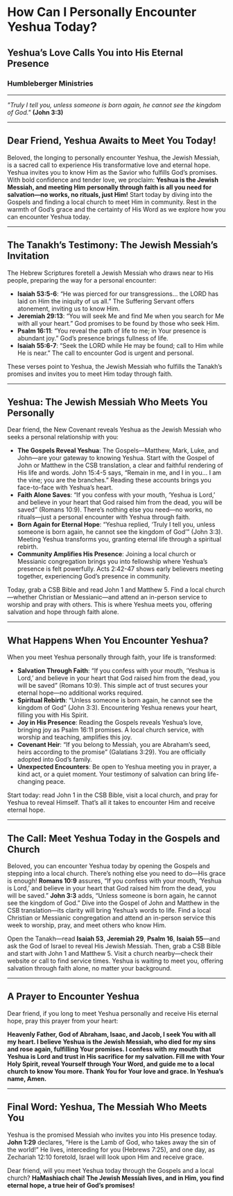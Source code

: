 # How Can I Personally Encounter Yeshua Today?

## Yeshua’s Love Calls You into His Eternal Presence

### Humbleberger Ministries

---

_"Truly I tell you, unless someone is born again, he cannot see the kingdom of God."_
**(John 3:3)**

---

## Dear Friend, Yeshua Awaits to Meet You Today!

Beloved, the longing to personally encounter Yeshua, the Jewish Messiah, is a sacred call to experience His transformative love and eternal hope. Yeshua invites you to know Him as the Savior who fulfills God’s promises. With bold confidence and tender love, we proclaim: **Yeshua is the Jewish Messiah, and meeting Him personally through faith is all you need for salvation—no works, no rituals, just Him!** Start today by diving into the Gospels and finding a local church to meet Him in community. Rest in the warmth of God’s grace and the certainty of His Word as we explore how you can encounter Yeshua today.

---

## The Tanakh’s Testimony: The Jewish Messiah’s Invitation

The Hebrew Scriptures foretell a Jewish Messiah who draws near to His people, preparing the way for a personal encounter:

- **Isaiah 53:5-6**: “He was pierced for our transgressions… the LORD has laid on Him the iniquity of us all.” The Suffering Servant offers atonement, inviting us to know Him.
- **Jeremiah 29:13**: “You will seek Me and find Me when you search for Me with all your heart.” God promises to be found by those who seek Him.
- **Psalm 16:11**: “You reveal the path of life to me; in Your presence is abundant joy.” God’s presence brings fullness of life.
- **Isaiah 55:6-7**: “Seek the LORD while He may be found; call to Him while He is near.” The call to encounter God is urgent and personal.

These verses point to Yeshua, the Jewish Messiah who fulfills the Tanakh’s promises and invites you to meet Him today through faith.

---

## Yeshua: The Jewish Messiah Who Meets You Personally

Dear friend, the New Covenant reveals Yeshua as the Jewish Messiah who seeks a personal relationship with you:

- **The Gospels Reveal Yeshua**: The Gospels—Matthew, Mark, Luke, and John—are your gateway to knowing Yeshua. Start with the Gospel of John or Matthew in the CSB translation, a clear and faithful rendering of His life and words. John 15:4-5 says, “Remain in me, and I in you… I am the vine; you are the branches.” Reading these accounts brings you face-to-face with Yeshua’s heart.
- **Faith Alone Saves**: “If you confess with your mouth, ‘Yeshua is Lord,’ and believe in your heart that God raised him from the dead, you will be saved” (Romans 10:9). There’s nothing else you need—no works, no rituals—just a personal encounter with Yeshua through faith.
- **Born Again for Eternal Hope**: “Yeshua replied, ‘Truly I tell you, unless someone is born again, he cannot see the kingdom of God’” (John 3:3). Meeting Yeshua transforms you, granting eternal life through a spiritual rebirth.
- **Community Amplifies His Presence**: Joining a local church or Messianic congregation brings you into fellowship where Yeshua’s presence is felt powerfully. Acts 2:42-47 shows early believers meeting together, experiencing God’s presence in community.

Today, grab a CSB Bible and read John 1 and Matthew 5. Find a local church—whether Christian or Messianic—and attend an in-person service to worship and pray with others. This is where Yeshua meets you, offering salvation and hope through faith alone.

---

## What Happens When You Encounter Yeshua?

When you meet Yeshua personally through faith, your life is transformed:

- **Salvation Through Faith**: “If you confess with your mouth, ‘Yeshua is Lord,’ and believe in your heart that God raised him from the dead, you will be saved” (Romans 10:9). This simple act of trust secures your eternal hope—no additional works required.
- **Spiritual Rebirth**: “Unless someone is born again, he cannot see the kingdom of God” (John 3:3). Encountering Yeshua renews your heart, filling you with His Spirit.
- **Joy in His Presence**: Reading the Gospels reveals Yeshua’s love, bringing joy as Psalm 16:11 promises. A local church service, with worship and teaching, amplifies this joy.
- **Covenant Heir**: “If you belong to Messiah, you are Abraham’s seed, heirs according to the promise” (Galatians 3:29). You are officially adopted into God’s family.
- **Unexpected Encounters**: Be open to Yeshua meeting you in prayer, a kind act, or a quiet moment. Your testimony of salvation can bring life-changing peace.

Start today: read John 1 in the CSB Bible, visit a local church, and pray for Yeshua to reveal Himself. That’s all it takes to encounter Him and receive eternal hope.

---

## The Call: Meet Yeshua Today in the Gospels and Church

Beloved, you can encounter Yeshua today by opening the Gospels and stepping into a local church. There’s nothing else you need to do—His grace is enough! **Romans 10:9** assures, “If you confess with your mouth, ‘Yeshua is Lord,’ and believe in your heart that God raised him from the dead, you will be saved.” **John 3:3** adds, “Unless someone is born again, he cannot see the kingdom of God.” Dive into the Gospel of John and Matthew in the CSB translation—its clarity will bring Yeshua’s words to life. Find a local Christian or Messianic congregation and attend an in-person service this week to worship, pray, and meet others who know Him.

Open the Tanakh—read **Isaiah 53**, **Jeremiah 29**, **Psalm 16**, **Isaiah 55**—and ask the God of Israel to reveal His Jewish Messiah. Then, grab a CSB Bible and start with John 1 and Matthew 5. Visit a church nearby—check their website or call to find service times. Yeshua is waiting to meet you, offering salvation through faith alone, no matter your background.

---

## A Prayer to Encounter Yeshua

Dear friend, if you long to meet Yeshua personally and receive His eternal hope, pray this prayer from your heart:

**Heavenly Father, God of Abraham, Isaac, and Jacob, I seek You with all my heart. I believe Yeshua is the Jewish Messiah, who died for my sins and rose again, fulfilling Your promises. I confess with my mouth that Yeshua is Lord and trust in His sacrifice for my salvation. Fill me with Your Holy Spirit, reveal Yourself through Your Word, and guide me to a local church to know You more. Thank You for Your love and grace. In Yeshua’s name, Amen.**

---

## Final Word: Yeshua, The Messiah Who Meets You

Yeshua is the promised Messiah who invites you into His presence today. **John 1:29** declares, “Here is the Lamb of God, who takes away the sin of the world!” He lives, interceding for you (Hebrews 7:25), and one day, as Zechariah 12:10 foretold, Israel will look upon Him and receive grace.

Dear friend, will you meet Yeshua today through the Gospels and a local church? **HaMashiach chai! The Jewish Messiah lives, and in Him, you find eternal hope, a true heir of God’s promises!**